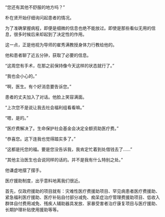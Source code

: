 “您还有其他不舒服的地方吗？”

朴在贤开始仔细询问起患者的情况。

为了准确掌握病程，即便是细微的信息也绝不能放过。即使是那些看似无用的信息，很多时候后来却起到了决定性的作用。

这一点，正是他视为导师的崔秀满教授身体力行教给他的。

他和患者聊了近五分钟，获取了必要的信息。

“这周您有手术，在那之前保持像今天这样的状态就行了。”

“我也会小心的。”

“啊，医生。有个好消息要告诉您。”

患者的丈夫加入了对话。他脸上笑容满面。

“上次您不是说让我去社会福利组看看嘛。”

“嗯，是的。”

“医疗费解决了。生命保护社会基金会决定全额资助医疗费。”

“恭喜您。这下连我也觉得踏实多了。”

“这都是托您的福。要是您没告诉我，我肯定忙着到处借钱去了……”

“其他主治医生也会说同样的话的。并不是我有什么特别之处。”

他谦虚地摆了摆手。

医疗援助制度，出乎意料地离我们很近。

首先，仅政府援助的项目就有：灾难性医疗费援助项目、罕见病患者医疗费援助、紧急福利医疗援助、医疗补贴自付部分减免、痴呆症治疗管理费援助项目、低收入群体自付费用减免、残疾人辅助器具发放、家暴受害者治疗康复项目与医疗援助、长期护理补贴使用援助等等。